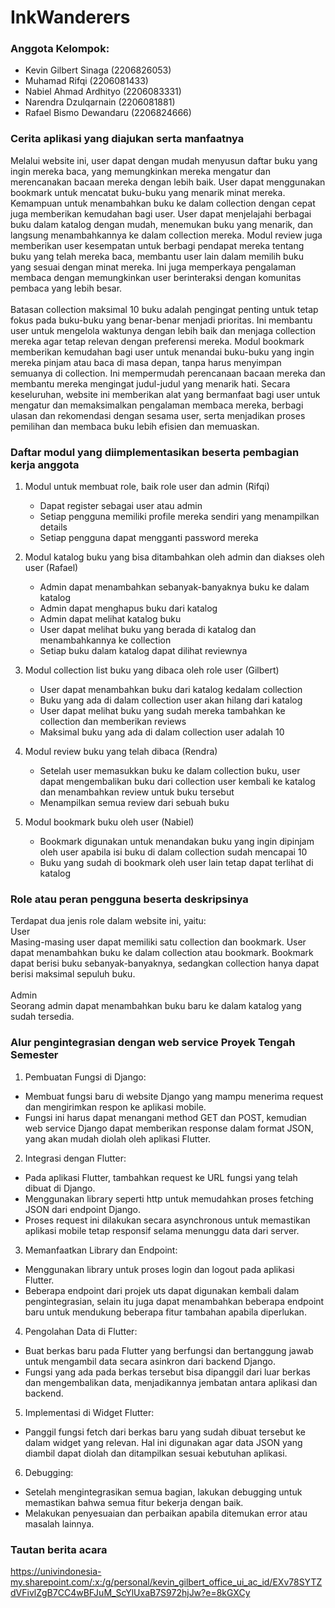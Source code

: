 # InkWanderers

### Anggota Kelompok:
- Kevin Gilbert Sinaga (2206826053)
- Muhamad Rifqi (2206081433)
- Nabiel Ahmad Ardhityo (2206083331)
- Narendra Dzulqarnain (2206081881)
- Rafael Bismo Dewandaru (2206824666)

### Cerita aplikasi yang diajukan serta manfaatnya
Melalui website ini, user dapat dengan mudah menyusun daftar buku yang ingin mereka baca, yang memungkinkan mereka mengatur dan merencanakan bacaan mereka dengan lebih baik. User dapat menggunakan bookmark untuk mencatat buku-buku yang menarik minat mereka. Kemampuan untuk menambahkan buku ke dalam collection dengan cepat juga memberikan kemudahan bagi user. User dapat menjelajahi berbagai buku dalam katalog dengan mudah, menemukan buku yang menarik, dan langsung menambahkannya ke dalam collection mereka. Modul review juga memberikan user kesempatan untuk berbagi pendapat mereka tentang buku yang telah mereka baca, membantu user lain dalam memilih buku yang sesuai dengan minat mereka. Ini juga memperkaya pengalaman membaca dengan memungkinkan user berinteraksi dengan komunitas pembaca yang lebih besar. <br />
<br />
Batasan collection maksimal 10 buku adalah pengingat penting untuk tetap fokus pada buku-buku yang benar-benar menjadi prioritas. Ini membantu user untuk mengelola waktunya dengan lebih baik dan menjaga collection mereka agar tetap relevan dengan preferensi mereka. Modul bookmark memberikan kemudahan bagi user untuk menandai buku-buku yang ingin mereka pinjam atau baca di masa depan, tanpa harus menyimpan semuanya di collection. Ini mempermudah perencanaan bacaan mereka dan membantu mereka mengingat judul-judul yang menarik hati. Secara keseluruhan, website ini memberikan alat yang bermanfaat bagi user untuk mengatur dan memaksimalkan pengalaman membaca mereka, berbagi ulasan dan rekomendasi dengan sesama user, serta menjadikan proses pemilihan dan membaca buku lebih efisien dan memuaskan.<br />


### Daftar modul yang diimplementasikan beserta pembagian kerja anggota
1. Modul untuk membuat role, baik role user dan admin (Rifqi)
    - Dapat register sebagai user atau admin
    - Setiap pengguna memiliki profile mereka sendiri yang menampilkan details
    - Setiap pengguna dapat mengganti password mereka
2. Modul katalog buku yang bisa ditambahkan oleh admin dan diakses oleh user (Rafael)
    - Admin dapat menambahkan sebanyak-banyaknya buku ke dalam katalog
    - Admin dapat menghapus buku dari katalog
    - Admin dapat melihat katalog buku
    - User dapat melihat buku yang berada di katalog dan menambahkannya ke collection
    - Setiap buku dalam katalog dapat dilihat reviewnya

3. Modul collection list buku yang dibaca oleh role user (Gilbert)
    - User dapat menambahkan buku dari katalog kedalam collection
    - Buku yang ada di dalam collection user akan hilang dari katalog
    - User dapat melihat buku yang sudah mereka tambahkan ke collection dan memberikan reviews
    - Maksimal buku yang ada di dalam collection user adalah 10
    
4. Modul review buku yang telah dibaca (Rendra)
    - Setelah user memasukkan buku ke dalam collection buku, user dapat mengembalikan buku dari collection user kembali ke katalog dan menambahkan review untuk buku tersebut
    - Menampilkan semua review dari sebuah buku

5. Modul bookmark buku oleh user (Nabiel)
    - Bookmark digunakan untuk menandakan buku yang ingin dipinjam oleh user apabila isi buku di dalam collection sudah mencapai 10
    - Buku yang sudah di bookmark oleh user lain tetap dapat terlihat di katalog

### Role atau peran pengguna beserta deskripsinya
Terdapat dua jenis role dalam website ini, yaitu:<br />
User<br />
Masing-masing user dapat memiliki satu collection dan bookmark. User dapat menambahkan buku ke dalam collection atau bookmark. Bookmark dapat berisi buku sebanyak-banyaknya, sedangkan collection hanya dapat berisi maksimal sepuluh buku.<br />
<br />
Admin<br />
Seorang admin dapat menambahkan buku baru ke dalam katalog yang sudah tersedia.<br />

### Alur pengintegrasian dengan web service Proyek Tengah Semester
1. Pembuatan Fungsi di Django:
- Membuat fungsi baru di website Django yang mampu menerima request dan mengirimkan respon ke aplikasi mobile. 
- Fungsi ini harus dapat menangani method GET dan POST, kemudian web service Django dapat memberikan response dalam format JSON, yang akan mudah diolah oleh aplikasi Flutter.

2. Integrasi dengan Flutter:
- Pada aplikasi Flutter, tambahkan request ke URL fungsi yang telah dibuat di Django. 
- Menggunakan library seperti http untuk memudahkan proses fetching JSON dari endpoint Django. 
- Proses request ini dilakukan secara asynchronous untuk memastikan aplikasi mobile tetap responsif selama menunggu data dari server.

3. Memanfaatkan Library dan Endpoint:
- Menggunakan library untuk proses login dan logout pada aplikasi Flutter.
- Beberapa endpoint dari projek uts dapat digunakan kembali dalam pengintegrasian, selain itu juga dapat menambahkan beberapa endpoint baru untuk mendukung beberapa fitur tambahan apabila diperlukan.

4. Pengolahan Data di Flutter:
- Buat berkas baru pada Flutter yang berfungsi dan bertanggung jawab untuk mengambil data secara asinkron dari backend Django.
- Fungsi yang ada pada berkas tersebut bisa dipanggil dari luar berkas dan mengembalikan data, menjadikannya jembatan antara aplikasi dan backend.

5. Implementasi di Widget Flutter:
- Panggil fungsi fetch dari berkas baru yang sudah dibuat tersebut ke dalam widget yang relevan. Hal ini digunakan agar data JSON yang diambil dapat diolah dan ditampilkan sesuai kebutuhan aplikasi.

6. Debugging:
- Setelah mengintegrasikan semua bagian, lakukan debugging untuk memastikan bahwa semua fitur bekerja dengan baik.
- Melakukan penyesuaian dan perbaikan apabila ditemukan error atau masalah lainnya.


### Tautan berita acara
https://univindonesia-my.sharepoint.com/:x:/g/personal/kevin_gilbert_office_ui_ac_id/EXv78SYTZdVFivlZgB7CC4wBFJuM_ScYlUxaB7S972hjJw?e=8kGXCy
